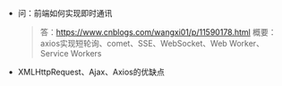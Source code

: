+ 问：前端如何实现即时通讯
   > 答：https://www.cnblogs.com/wangxi01/p/11590178.html
   > 概要：axios实现短轮询、comet、SSE、WebSocket、Web Worker、Service Workers
+ XMLHttpRequest、Ajax、Axios的优缺点
